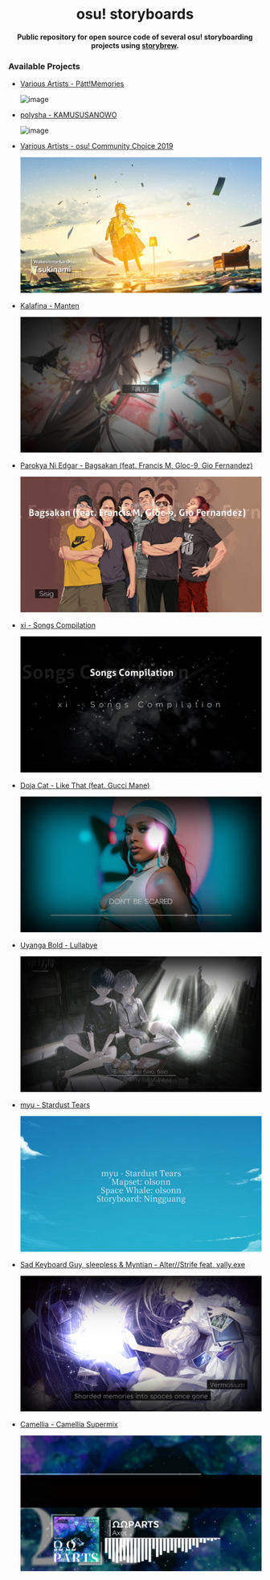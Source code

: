 <h1 align="center">
  <br/>
  osu! storyboards
  <br/>
</h1>

<h4 align="center">Public repository for open source code of several osu! storyboarding projects using <a href="https://github.com/Damnae/storybrew" target="_blank" rel="noopener noreferrer">storybrew</a>.</h4>

### Available Projects

- [Various Artists - Pátt!Memories](https://github.com/munehime/osu-storyboards/tree/main/Projects/PattMemories)

  ![image](https://raw.githubusercontent.com/munehime/osu-storyboards/main/assets/images/storyboards/973362.png)

- [polysha - KAMUSUSANOWO](https://github.com/munehime/osu-storyboards/tree/main/Projects/KAMUSUSANOWO)

  ![image](https://raw.githubusercontent.com/munehime/osu-storyboards/main/assets/images/storyboards/1002909.png)

- [Various Artists - osu! Community Choice 2019](https://github.com/munehime/osu-storyboards/tree/main/Projects/OsuCommunityChoice2019)

  ![image](https://raw.githubusercontent.com/munehime/osu-storyboards/main/assets/images/storyboards/1130076.png)

- [Kalafina - Manten](https://github.com/munehime/osu-storyboards/tree/main/Projects/Manten)

  ![image](https://raw.githubusercontent.com/munehime/osu-storyboards/main/assets/images/storyboards/1100775.png)

- [Parokya Ni Edgar - Bagsakan (feat. Francis M, Gloc-9, Gio Fernandez)](https://github.com/munehime/osu-storyboards/tree/main/Projects/Bagsakan)
  
  ![image](https://raw.githubusercontent.com/munehime/osu-storyboards/main/assets/images/storyboards/1250926.png)

- [xi - Songs Compilation](https://github.com/munehime/osu-storyboards/tree/main/Projects/XiSongsCompilation)

  ![image](https://raw.githubusercontent.com/munehime/osu-storyboards/main/assets/images/storyboards/927425.png)

- [Doja Cat - Like That (feat. Gucci Mane)](https://github.com/munehime/osu-storyboards/tree/main/Projects/LikeThat)

  ![image](https://raw.githubusercontent.com/munehime/osu-storyboards/main/assets/images/storyboards/1354218.png)

- [Uyanga Bold - Lullabye](https://github.com/munehime/osu-storyboards/tree/main/Projects/Lullabye)

  ![image](https://raw.githubusercontent.com/munehime/osu-storyboards/main/assets/images/storyboards/1498493.png)

- [myu - Stardust Tears](https://github.com/munehime/osu-storyboards/tree/main/Projects/StardustTears)

  ![image](https://raw.githubusercontent.com/munehime/osu-storyboards/main/assets/images/storyboards/1331284.png)

- [Sad Keyboard Guy, sleepless & Myntian - Alter//Strife feat. vally.exe](https://github.com/munehime/osu-storyboards/tree/main/Projects/AlterStrife)

  ![image](https://raw.githubusercontent.com/munehime/osu-storyboards/main/assets/images/storyboards/1881706.png)

- [Camellia - Camellia Supermix](https://github.com/munehime/osu-storyboards/tree/main/Projects/CamelliaSupermix)

  ![image](https://raw.githubusercontent.com/munehime/osu-storyboards/main/assets/images/storyboards/1821204.png)
